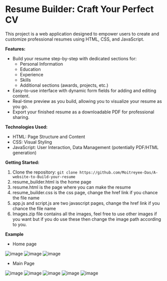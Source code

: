 # Resume Builder: Craft Your Perfect CV

This project is a web application designed to empower users to create and customize professional resumes using HTML, CSS, and JavaScript.

**Features:**

* Build your resume step-by-step with dedicated sections for:
    * Personal Information
    * Education
    * Experience
    * Skills
    * Additional sections (awards, projects, etc.)
* Easy-to-use interface with dynamic form fields for adding and editing content.
* Real-time preview as you build, allowing you to visualize your resume as you go.
* Export your finished resume as a downloadable PDF for professional sharing.


**Technologies Used:**

* HTML: Page Structure and Content
* CSS: Visual Styling
* JavaScript: User Interaction, Data Management (potentially PDF/HTML generation)

**Getting Started:**

1. Clone the repository: `git clone https://github.com/Moitreyee-Das/A-website-to-Build-your-resume`
2. resume_builder.html is the home page
3. resume.html is the page where you can make the resume
4. resume_builder.css is the css page, change the href link if you chance the file name
5. app.js and script.js are two javascript pages, change the href link if you chance the file name
6. Images.zip file contains all the images, feel free to use other images if you want but if you do use these then change the image path according to you.

**Example**

* Home page
  
![image](https://github.com/Moitreyee-Das/A-website-to-Build-your-resume/assets/166435448/149bc862-f900-417e-a872-927312d54ce5)
![image](https://github.com/Moitreyee-Das/A-website-to-Build-your-resume/assets/166435448/e35d6020-5899-4e02-b8a1-bff9ccc01aca)
![image](https://github.com/Moitreyee-Das/A-website-to-Build-your-resume/assets/166435448/b51aafe8-c3e5-42e2-a7aa-5145d23bc087)

* Main Page
  
![image](https://github.com/Moitreyee-Das/A-website-to-Build-your-resume/assets/166435448/c5a8bf7a-1acc-4175-b8ec-fbbd34038d3b)
![image](https://github.com/Moitreyee-Das/A-website-to-Build-your-resume/assets/166435448/52b5fcec-aaae-4937-b0da-c36fdd23e7f5)
![image](https://github.com/Moitreyee-Das/A-website-to-Build-your-resume/assets/166435448/4b3340f3-d629-4340-850b-f656df167a30)
![image](https://github.com/Moitreyee-Das/A-website-to-Build-your-resume/assets/166435448/25073411-9c1e-410b-8cd4-e90b79016c9b)
![image](https://github.com/Moitreyee-Das/A-website-to-Build-your-resume/assets/166435448/66e1fc33-41c9-4e05-8221-ce7aae73e545)









